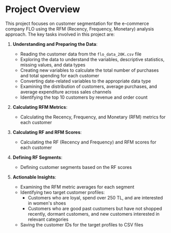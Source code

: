 # Project Overview

This project focuses on customer segmentation for the e-commerce company FLO using the RFM (Recency, Frequency, Monetary) analysis approach. The key tasks involved in this project are:

1. **Understanding and Preparing the Data**:
   - Reading the customer data from the `flo_data_20K.csv` file
   - Exploring the data to understand the variables, descriptive statistics, missing values, and data types
   - Creating new variables to calculate the total number of purchases and total spending for each customer
   - Converting date-related variables to the appropriate data type
   - Examining the distribution of customers, average purchases, and average expenditure across sales channels
   - Identifying the top 10 customers by revenue and order count

2. **Calculating RFM Metrics**:
   - Calculating the Recency, Frequency, and Monetary (RFM) metrics for each customer

3. **Calculating RF and RFM Scores**:
   - Calculating the RF (Recency and Frequency) and RFM scores for each customer

4. **Defining RF Segments**:
   - Defining customer segments based on the RF scores

5. **Actionable Insights**:
   - Examining the RFM metric averages for each segment
   - Identifying two target customer profiles:
     - Customers who are loyal, spend over 250 TL, and are interested in women's shoes
     - Customers who are good past customers but have not shopped recently, dormant customers, and new customers interested in relevant categories
   - Saving the customer IDs for the target profiles to CSV files
